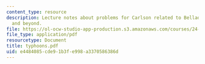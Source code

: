 ```yaml
---
content_type: resource
description: Lecture notes about problems for Carlson related to Belladonas, Typhoons,
  and beyond.
file: https://ol-ocw-studio-app-production.s3.amazonaws.com/courses/24-921-special-topics-in-linguistics-genericity-spring-2007/e4484085cde91b3fe998a3370586386d_typhoons.pdf
file_type: application/pdf
resourcetype: Document
title: typhoons.pdf
uid: e4484085-cde9-1b3f-e998-a3370586386d
---
```

